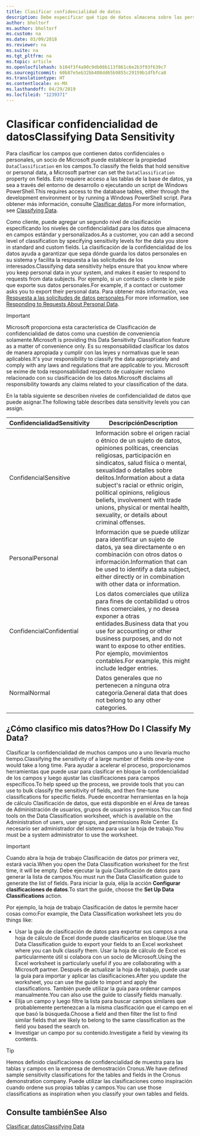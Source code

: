 ```yaml
---
title: Clasificar confidencialidad de datos
description: Debe especificar qué tipo de datos almacena sobre las personas para que pueda responder a las solicitudes de los asuntos de datos.
author: bholtorf
ms.author: bholtorf
ms.custom: na
ms.date: 03/09/2018
ms.reviewer: na
ms.suite: na
ms.tgt_pltfrm: na
ms.topic: article
ms.openlocfilehash: b104f3f4a90c9db08b113f861c6e2b3f93f639c7
ms.sourcegitcommit: 60b87e5eb32bb408dd65b9855c29159b1dfbfca8
ms.translationtype: HT
ms.contentlocale: es-MX
ms.lasthandoff: 04/29/2019
ms.locfileid: "1239371"
---
```

# <a name="classifying-data-sensitivity"></a><span data-ttu-id="92726-103">Clasificar confidencialidad de datos</span><span class="sxs-lookup"><span data-stu-id="92726-103">Classifying Data Sensitivity</span></span>
<span data-ttu-id="92726-104">Para clasificar los campos que contienen datos confidenciales o personales, un socio de Microsoft puede establecer la propiedad ```DataClassification``` en los campos.</span><span class="sxs-lookup"><span data-stu-id="92726-104">To classify the fields that hold sensitive or personal data, a Microsoft partner can set the ```DataClassification``` property on fields.</span></span> <span data-ttu-id="92726-105">Esto requiere acceso a las tablas de la base de datos, ya sea a través del entorno de desarrollo o ejecutando un script de Windows PowerShell.</span><span class="sxs-lookup"><span data-stu-id="92726-105">This requires access to the database tables, either through the development environment or by running a Windows PowerShell script.</span></span> <span data-ttu-id="92726-106">Para obtener más información, consulte [Clasificar datos](https://docs.microsoft.com/en-us/dynamics-nav/classifying-data).</span><span class="sxs-lookup"><span data-stu-id="92726-106">For more information, see [Classifying Data](https://docs.microsoft.com/en-us/dynamics-nav/classifying-data).</span></span>  

<span data-ttu-id="92726-107">Como cliente, puede agregar un segundo nivel de clasificación especificando los niveles de confidencialidad para los datos que almacena en campos estándar y personalizados.</span><span class="sxs-lookup"><span data-stu-id="92726-107">As a customer, you can add a second level of classification by specifying sensitivity levels for the data you store in standard and custom fields.</span></span> <span data-ttu-id="92726-108">La clasificación de la confidencialidad de los datos ayuda a garantizar que sepa dónde guarda los datos personales en su sistema y facilita la respuesta a las solicitudes de los interesados.</span><span class="sxs-lookup"><span data-stu-id="92726-108">Classifying data sensitivity helps ensure that you know where you keep personal data in your system, and makes it easier to respond to requests from data subjects.</span></span> <span data-ttu-id="92726-109">Por ejemplo, si un contacto o cliente le pide que exporte sus datos personales.</span><span class="sxs-lookup"><span data-stu-id="92726-109">For example, if a contact or customer asks you to export their personal data.</span></span> <span data-ttu-id="92726-110">Para obtener más información, vea [Respuesta a las solicitudes de datos personales](admin-responding-to-requests-about-personal-data.md).</span><span class="sxs-lookup"><span data-stu-id="92726-110">For more information, see [Responding to Requests About Personal Data](admin-responding-to-requests-about-personal-data.md).</span></span>

> [!Important]
> <span data-ttu-id="92726-111">Microsoft proporciona esta característica de Clasificación de confidencialidad de datos como una cuestión de conveniencia solamente.</span><span class="sxs-lookup"><span data-stu-id="92726-111">Microsoft is providing this Data Sensitivity Classification feature as a matter of convenience only.</span></span> <span data-ttu-id="92726-112">Es su responsabilidad clasificar los datos de manera apropiada y cumplir con las leyes y normativas que le sean aplicables.</span><span class="sxs-lookup"><span data-stu-id="92726-112">It's your responsibility to classify the data appropriately and comply with any laws and regulations that are applicable to you.</span></span> <span data-ttu-id="92726-113">Microsoft se exime de toda responsabilidad respecto de cualquier reclamo relacionado con su clasificación de los datos.</span><span class="sxs-lookup"><span data-stu-id="92726-113">Microsoft disclaims all responsibility towards any claims related to your classification of the data.</span></span>  

<span data-ttu-id="92726-114">En la tabla siguiente se describen niveles de confidencialidad de datos que puede asignar.</span><span class="sxs-lookup"><span data-stu-id="92726-114">The following table describes data sensitivity levels you can assign.</span></span>

|<span data-ttu-id="92726-115">Confidencialidad</span><span class="sxs-lookup"><span data-stu-id="92726-115">Sensitivity</span></span>|<span data-ttu-id="92726-116">Descripción</span><span class="sxs-lookup"><span data-stu-id="92726-116">Description</span></span>|
|----|----|
|<span data-ttu-id="92726-117">Confidencial</span><span class="sxs-lookup"><span data-stu-id="92726-117">Sensitive</span></span> | <span data-ttu-id="92726-118">Información sobre el origen racial o étnico de un sujeto de datos, opiniones políticas, creencias religiosas, participación en sindicatos, salud física o mental, sexualidad o detalles sobre delitos.</span><span class="sxs-lookup"><span data-stu-id="92726-118">Information about a data subject's racial or ethnic origin, political opinions, religious beliefs, involvement with trade unions, physical or mental health, sexuality, or details about criminal offenses.</span></span> |
|<span data-ttu-id="92726-119">Personal</span><span class="sxs-lookup"><span data-stu-id="92726-119">Personal</span></span> | <span data-ttu-id="92726-120">Información que se puede utilizar para identificar un sujeto de datos, ya sea directamente o en combinación con otros datos o información.</span><span class="sxs-lookup"><span data-stu-id="92726-120">Information that can be used to identify a data subject, either directly or in combination with other data or information.</span></span>|
|<span data-ttu-id="92726-121">Confidencial</span><span class="sxs-lookup"><span data-stu-id="92726-121">Confidential</span></span> | <span data-ttu-id="92726-122">Los datos comerciales que utiliza para fines de contabilidad u otros fines comerciales, y no desea exponer a otras entidades.</span><span class="sxs-lookup"><span data-stu-id="92726-122">Business data that you use for accounting or other business purposes, and do not want to expose to other entities.</span></span> <span data-ttu-id="92726-123">Por ejemplo, movimientos contables.</span><span class="sxs-lookup"><span data-stu-id="92726-123">For example, this might include ledger entries.</span></span>|
|<span data-ttu-id="92726-124">Normal</span><span class="sxs-lookup"><span data-stu-id="92726-124">Normal</span></span> | <span data-ttu-id="92726-125">Datos generales que no pertenecen a ninguna otra categoría.</span><span class="sxs-lookup"><span data-stu-id="92726-125">General data that does not belong to any other categories.</span></span>|

## <a name="how-do-i-classify-my-data"></a><span data-ttu-id="92726-126">¿Cómo clasifico mis datos?</span><span class="sxs-lookup"><span data-stu-id="92726-126">How Do I Classify My Data?</span></span>
<span data-ttu-id="92726-127">Clasificar la confidencialidad de muchos campos uno a uno llevaría mucho tiempo.</span><span class="sxs-lookup"><span data-stu-id="92726-127">Classifying the sensitivity of a large number of fields one-by-one would take a long time.</span></span> <span data-ttu-id="92726-128">Para ayudar a acelerar el proceso, proporcionamos herramientas que puede usar para clasificar en bloque la confidencialidad de los campos y luego ajustar las clasificaciones para campos específicos.</span><span class="sxs-lookup"><span data-stu-id="92726-128">To help speed up the process, we provide tools that you can use to bulk classify the sensitivity of fields, and then fine-tune classifications for specific fields.</span></span> <span data-ttu-id="92726-129">Puede encontrar herramientas en la hoja de cálculo Clasificación de datos, que está disponible en el Área de tareas de Administración de usuarios, grupos de usuarios y permisos.</span><span class="sxs-lookup"><span data-stu-id="92726-129">You can find tools on the Data Classification worksheet, which is available on the Administration of users, user groups, and permissions Role Center.</span></span> <span data-ttu-id="92726-130">Es necesario ser administrador del sistema para usar la hoja de trabajo.</span><span class="sxs-lookup"><span data-stu-id="92726-130">You must be a system administrator to use the worksheet.</span></span>

> [!Important]
> <span data-ttu-id="92726-131">Cuando abra la hoja de trabajo Clasificación de datos por primera vez, estará vacía.</span><span class="sxs-lookup"><span data-stu-id="92726-131">When you open the Data Classification worksheet for the first time, it will be empty.</span></span> <span data-ttu-id="92726-132">Debe ejecutar la guía Clasificación de datos para generar la lista de campos.</span><span class="sxs-lookup"><span data-stu-id="92726-132">You must run the Data Classification guide to generate the list of fields.</span></span> <span data-ttu-id="92726-133">Para iniciar la guía, elija la acción **Configurar clasificaciones de datos**.</span><span class="sxs-lookup"><span data-stu-id="92726-133">To start the guide, choose the **Set Up Data Classifications** action.</span></span>

<span data-ttu-id="92726-134">Por ejemplo, la hoja de trabajo Clasificación de datos le permite hacer cosas como:</span><span class="sxs-lookup"><span data-stu-id="92726-134">For example, the Data Classification worksheet lets you do things like:</span></span>  

* <span data-ttu-id="92726-135">Usar la guía de clasificación de datos para exportar sus campos a una hoja de cálculo de Excel donde puede clasificarlos en bloque.</span><span class="sxs-lookup"><span data-stu-id="92726-135">Use the Data Classification guide to export your fields to an Excel worksheet where you can bulk classify them.</span></span> <span data-ttu-id="92726-136">Usar la hoja de cálculo de Excel es particularmente útil si colabora con un socio de Microsoft.</span><span class="sxs-lookup"><span data-stu-id="92726-136">Using the Excel worksheet is particularly useful if you are collaborating with a Microsoft partner.</span></span> <span data-ttu-id="92726-137">Después de actualizar la hoja de trabajo, puede usar la guía para importar y aplicar las clasificaciones.</span><span class="sxs-lookup"><span data-stu-id="92726-137">After you update the worksheet, you can use the guide to import and apply the classifications.</span></span> <span data-ttu-id="92726-138">También puede utilizar la guía para ordenar campos manualmente.</span><span class="sxs-lookup"><span data-stu-id="92726-138">You can also use the guide to classify fields manually.</span></span>  
* <span data-ttu-id="92726-139">Elija un campo y luego filtre la lista para buscar campos similares que probablemente pertenezcan a la misma clasificación que el campo en el que basó la búsqueda.</span><span class="sxs-lookup"><span data-stu-id="92726-139">Choose a field and then filter the list to find similar fields that are likely to belong to the same classification as the field you based the search on.</span></span>  
* <span data-ttu-id="92726-140">Investigar un campo por su contenido.</span><span class="sxs-lookup"><span data-stu-id="92726-140">Investigate a field by viewing its contents.</span></span>  

> [!Tip]
> <span data-ttu-id="92726-141">Hemos definido clasificaciones de confidencialidad de muestra para las tablas y campos en la empresa de demostración Cronus.</span><span class="sxs-lookup"><span data-stu-id="92726-141">We have defined sample sensitivity classifications for the tables and fields in the Cronus demonstration company.</span></span> <span data-ttu-id="92726-142">Puede utilizar las clasificaciones como inspiración cuando ordene sus propias tablas y campos.</span><span class="sxs-lookup"><span data-stu-id="92726-142">You can use those classifications as inspiration when you classify your own tables and fields.</span></span>

## <a name="see-also"></a><span data-ttu-id="92726-143">Consulte también</span><span class="sxs-lookup"><span data-stu-id="92726-143">See Also</span></span>
[<span data-ttu-id="92726-144">Clasificar datos</span><span class="sxs-lookup"><span data-stu-id="92726-144">Classifying Data</span></span>](https://docs.microsoft.com/en-us/dynamics-nav/classifying-data)  
